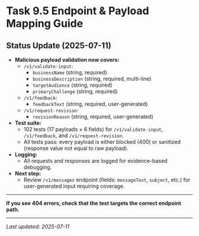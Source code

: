 # Task 9.5 Endpoint & Payload Mapping Guide

## Status Update (2025-07-11)

- **Malicious payload validation now covers:**
  - `/v1/validate-input`:
    - `businessName` (string, required)
    - `businessDescription` (string, required, multi-line)
    - `targetAudience` (string, required)
    - `primaryChallenge` (string, required)
  - `/v1/feedback`:
    - `feedbackText` (string, required, user-generated)
  - `/v1/request-revision`:
    - `revisionReason` (string, required, user-generated)
- **Test suite:**
  - 102 tests (17 payloads × 6 fields) for `/v1/validate-input`, `/v1/feedback`, and
    `/v1/request-revision`.
  - All tests pass: every payload is either blocked (400) or sanitized (response value not equal to
    raw payload).
- **Logging:**
  - All requests and responses are logged for evidence-based debugging.
- **Next step:**
  - Review `/v1/messages` endpoint (fields: `messageText`, `subject`, etc.) for user-generated input
    requiring coverage.

---

**If you see 404 errors, check that the test targets the correct endpoint path.**

---

_Last updated: 2025-07-11_
